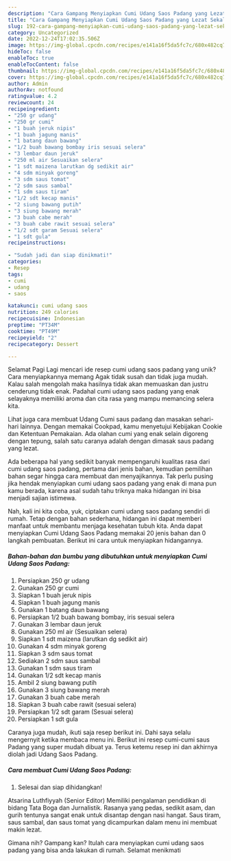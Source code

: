 ```yaml
---
description: "Cara Gampang Menyiapkan Cumi Udang Saos Padang yang Lezat Sekali"
title: "Cara Gampang Menyiapkan Cumi Udang Saos Padang yang Lezat Sekali"
slug: 192-cara-gampang-menyiapkan-cumi-udang-saos-padang-yang-lezat-sekali
category: Uncategorized
date: 2022-12-24T17:02:35.506Z
image: https://img-global.cpcdn.com/recipes/e141a16f5da5fc7c/680x482cq70/cumi-udang-saos-padang-foto-resep-utama.jpg
hideToc: false
enableToc: true
enableTocContent: false
thumbnail: https://img-global.cpcdn.com/recipes/e141a16f5da5fc7c/680x482cq70/cumi-udang-saos-padang-foto-resep-utama.jpg
cover: https://img-global.cpcdn.com/recipes/e141a16f5da5fc7c/680x482cq70/cumi-udang-saos-padang-foto-resep-utama.jpg
author: Admin
authorAv: notfound
ratingvalue: 4.2
reviewcount: 24
recipeingredient:
- "250 gr udang"
- "250 gr cumi"
- "1 buah jeruk nipis"
- "1 buah jagung manis"
- "1 batang daun bawang"
- "1/2 buah bawang bombay iris sesuai selera"
- "3 lembar daun jeruk"
- "250 ml air Sesuaikan selera"
- "1 sdt maizena larutkan dg sedikit air"
- "4 sdm minyak goreng"
- "3 sdm saus tomat"
- "2 sdm saus sambal"
- "1 sdm saus tiram"
- "1/2 sdt kecap manis"
- "2 siung bawang putih"
- "3 siung bawang merah"
- "3 buah cabe merah"
- "3 buah cabe rawit sesuai selera"
- "1/2 sdt garam Sesuai selera"
- "1 sdt gula"
recipeinstructions:

- "Sudah jadi dan siap dinikmati!"
categories:
- Resep
tags:
- cumi
- udang
- saos

katakunci: cumi udang saos 
nutrition: 249 calories
recipecuisine: Indonesian
preptime: "PT34M"
cooktime: "PT49M"
recipeyield: "2"
recipecategory: Dessert

---
```



Selamat Pagi Lagi mencari ide resep cumi udang saos padang yang unik? Cara menyiapkannya memang Agak tidak susah dan tidak juga mudah. Kalau salah mengolah maka hasilnya tidak akan memuaskan dan justru cenderung tidak enak. Padahal cumi udang saos padang yang enak selayaknya memiliki aroma dan cita rasa yang mampu memancing selera kita.


Lihat juga cara membuat Udang Cumi saus padang dan masakan sehari-hari lainnya. Dengan memakai Cookpad, kamu menyetujui Kebijakan Cookie dan Ketentuan Pemakaian. Ada olahan cumi yang enak selain digoreng dengan tepung, salah satu caranya adalah dengan dimasak saus padang yang lezat.

Ada beberapa hal yang sedikit banyak mempengaruhi kualitas rasa dari cumi udang saos padang, pertama dari jenis bahan, kemudian pemilihan bahan segar hingga cara membuat dan menyajikannya. Tak perlu pusing jika hendak menyiapkan cumi udang saos padang yang enak di mana pun kamu berada, karena asal sudah tahu triknya maka hidangan ini bisa menjadi sajian istimewa.


Nah, kali ini kita coba, yuk, ciptakan cumi udang saos padang sendiri di rumah. Tetap dengan bahan sederhana, hidangan ini dapat memberi manfaat untuk membantu menjaga kesehatan tubuh kita. Anda dapat menyiapkan Cumi Udang Saos Padang memakai 20 jenis bahan dan 0 langkah pembuatan. Berikut ini cara untuk menyiapkan hidangannya.

<!--inarticleads1-->

##### Bahan-bahan dan bumbu yang dibutuhkan untuk menyiapkan Cumi Udang Saos Padang:

1. Persiapkan 250 gr udang
1. Gunakan 250 gr cumi
1. Siapkan 1 buah jeruk nipis
1. Siapkan 1 buah jagung manis
1. Gunakan 1 batang daun bawang
1. Persiapkan 1/2 buah bawang bombay, iris sesuai selera
1. Gunakan 3 lembar daun jeruk
1. Gunakan 250 ml air (Sesuaikan selera)
1. Siapkan 1 sdt maizena (larutkan dg sedikit air)
1. Gunakan 4 sdm minyak goreng
1. Siapkan 3 sdm saus tomat
1. Sediakan 2 sdm saus sambal
1. Gunakan 1 sdm saus tiram
1. Gunakan 1/2 sdt kecap manis
1. Ambil 2 siung bawang putih
1. Gunakan 3 siung bawang merah
1. Gunakan 3 buah cabe merah
1. Siapkan 3 buah cabe rawit (sesuai selera)
1. Persiapkan 1/2 sdt garam (Sesuai selera)
1. Persiapkan 1 sdt gula


Caranya juga mudah, ikuti saja resep berikut ini. Dahi saya selalu mengernyit ketika membaca menu ini. Berikut ini resep cumi-cumi saus Padang yang super mudah dibuat ya. Terus ketemu resep ini dan akhirnya diolah jadi Udang Saos Padang. 

<!--inarticleads2-->

##### Cara membuat Cumi Udang Saos Padang:


1. Selesai dan siap dihidangkan!

Atsarina Luthfiyyah (Senior Editor) Memiliki pengalaman pendidikan di bidang Tata Boga dan Jurnalistik. Rasanya yang pedas, sedikit asam, dan gurih tentunya sangat enak untuk disantap dengan nasi hangat. Saus tiram, saus sambal, dan saus tomat yang dicampurkan dalam menu ini membuat makin lezat. 

Gimana nih? Gampang kan? Itulah cara menyiapkan cumi udang saos padang yang bisa anda lakukan di rumah. Selamat menikmati
